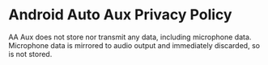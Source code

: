# Android Auto Aux Privacy Policy

AA Aux does not store nor transmit any data, including microphone data. Microphone data is mirrored to audio output and immediately discarded, so is not stored.
